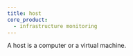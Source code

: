 ```yaml
---
title: host
core_product:
  - infrastructure monitoring
---
```

A host is a computer or a virtual machine.